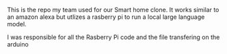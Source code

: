 This is the repo my team used for our Smart home clone. It works similar to an amazon alexa but utlizes a rasberry pi to run a local large language model.

I was responsible for all the Rasberry Pi code and the file transfering on the arduino
